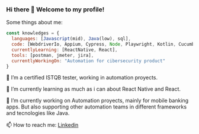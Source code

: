 ### Hi there 👋 Welcome to my profile!
Some things about me: 

```javascript
const knowledges = {
  languages: [Javascript(mid), Java(low), sql],
  code: [WebdriverIo, Appium, Cypress, Node, Playwright, Kotlin, Cucumber, Python],
  currentlyLearning: [ReactNative, React],
  tools: [postman, jmeter, jira],
  currentlyWorkingOn: "Automation for cibersecurity product"
} 
```
 
🔭 I’m a certified ISTQB tester, working in automation proyects. 

🌱 I’m currently learning as much as i can about React Native and React. 

🔭 I’m currently working on Automation proyects, mainly for mobile banking apps. But also supporting other automation teams in different frameworks and tecnologies like Java. 

📫 How to reach me: [Linkedin](https://www.linkedin.com/in/gabriel-bori-b24655a9/)


<!--
**gabrielbori/gabrielbori** is a ✨ _special_ ✨ repository because its `README.md` (this file) appears on your GitHub profile.

Here are some ideas to get you started:

- 🔭 I’m currently working on ...
- 🌱 I’m currently learning ...
- 👯 I’m looking to collaborate on ...
- 🤔 I’m looking for help with ...
- 💬 Ask me about ...
- 📫 How to reach me: ...
- 😄 Pronouns: ...
- ⚡ Fun fact: ...
-->

